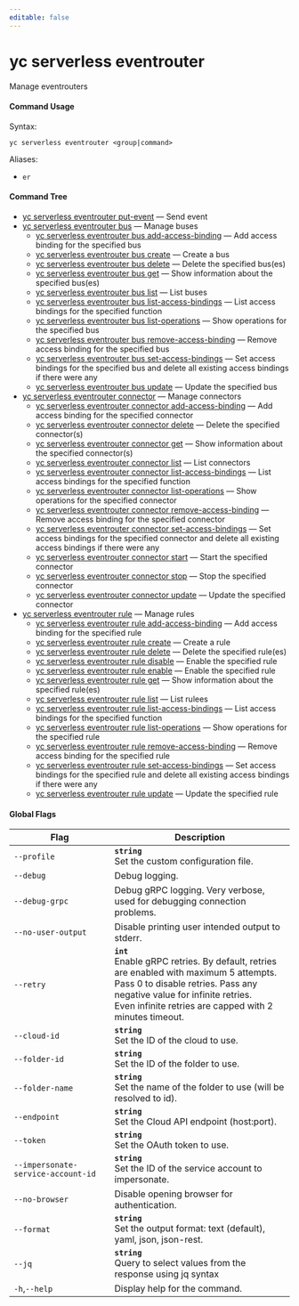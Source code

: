 ```yaml
---
editable: false
---
```


# yc serverless eventrouter

Manage eventrouters

#### Command Usage

Syntax: 

`yc serverless eventrouter <group|command>`

Aliases: 

- `er`

#### Command Tree

- [yc serverless eventrouter put-event](put-event.md) — Send event
- [yc serverless eventrouter bus](bus/index.md) — Manage buses
	- [yc serverless eventrouter bus add-access-binding](bus/add-access-binding.md) — Add access binding for the specified bus
	- [yc serverless eventrouter bus create](bus/create.md) — Create a bus
	- [yc serverless eventrouter bus delete](bus/delete.md) — Delete the specified bus(es)
	- [yc serverless eventrouter bus get](bus/get.md) — Show information about the specified bus(es)
	- [yc serverless eventrouter bus list](bus/list.md) — List buses
	- [yc serverless eventrouter bus list-access-bindings](bus/list-access-bindings.md) — List access bindings for the specified function
	- [yc serverless eventrouter bus list-operations](bus/list-operations.md) — Show operations for the specified bus
	- [yc serverless eventrouter bus remove-access-binding](bus/remove-access-binding.md) — Remove access binding for the specified bus
	- [yc serverless eventrouter bus set-access-bindings](bus/set-access-bindings.md) — Set access bindings for the specified bus and delete all existing access bindings if there were any
	- [yc serverless eventrouter bus update](bus/update.md) — Update the specified bus
- [yc serverless eventrouter connector](connector/index.md) — Manage connectors
	- [yc serverless eventrouter connector add-access-binding](connector/add-access-binding.md) — Add access binding for the specified connector
	- [yc serverless eventrouter connector delete](connector/delete.md) — Delete the specified connector(s)
	- [yc serverless eventrouter connector get](connector/get.md) — Show information about the specified connector(s)
	- [yc serverless eventrouter connector list](connector/list.md) — List connectors
	- [yc serverless eventrouter connector list-access-bindings](connector/list-access-bindings.md) — List access bindings for the specified function
	- [yc serverless eventrouter connector list-operations](connector/list-operations.md) — Show operations for the specified connector
	- [yc serverless eventrouter connector remove-access-binding](connector/remove-access-binding.md) — Remove access binding for the specified connector
	- [yc serverless eventrouter connector set-access-bindings](connector/set-access-bindings.md) — Set access bindings for the specified connector and delete all existing access bindings if there were any
	- [yc serverless eventrouter connector start](connector/start.md) — Start the specified connector
	- [yc serverless eventrouter connector stop](connector/stop.md) — Stop the specified connector
	- [yc serverless eventrouter connector update](connector/update.md) — Update the specified connector
- [yc serverless eventrouter rule](rule/index.md) — Manage rules
	- [yc serverless eventrouter rule add-access-binding](rule/add-access-binding.md) — Add access binding for the specified rule
	- [yc serverless eventrouter rule create](rule/create.md) — Create a rule
	- [yc serverless eventrouter rule delete](rule/delete.md) — Delete the specified rule(es)
	- [yc serverless eventrouter rule disable](rule/disable.md) — Enable the specified rule
	- [yc serverless eventrouter rule enable](rule/enable.md) — Enable the specified rule
	- [yc serverless eventrouter rule get](rule/get.md) — Show information about the specified rule(es)
	- [yc serverless eventrouter rule list](rule/list.md) — List rulees
	- [yc serverless eventrouter rule list-access-bindings](rule/list-access-bindings.md) — List access bindings for the specified function
	- [yc serverless eventrouter rule list-operations](rule/list-operations.md) — Show operations for the specified rule
	- [yc serverless eventrouter rule remove-access-binding](rule/remove-access-binding.md) — Remove access binding for the specified rule
	- [yc serverless eventrouter rule set-access-bindings](rule/set-access-bindings.md) — Set access bindings for the specified rule and delete all existing access bindings if there were any
	- [yc serverless eventrouter rule update](rule/update.md) — Update the specified rule

#### Global Flags

| Flag | Description |
|----|----|
|`--profile`|<b>`string`</b><br/>Set the custom configuration file.|
|`--debug`|Debug logging.|
|`--debug-grpc`|Debug gRPC logging. Very verbose, used for debugging connection problems.|
|`--no-user-output`|Disable printing user intended output to stderr.|
|`--retry`|<b>`int`</b><br/>Enable gRPC retries. By default, retries are enabled with maximum 5 attempts.<br/>Pass 0 to disable retries. Pass any negative value for infinite retries.<br/>Even infinite retries are capped with 2 minutes timeout.|
|`--cloud-id`|<b>`string`</b><br/>Set the ID of the cloud to use.|
|`--folder-id`|<b>`string`</b><br/>Set the ID of the folder to use.|
|`--folder-name`|<b>`string`</b><br/>Set the name of the folder to use (will be resolved to id).|
|`--endpoint`|<b>`string`</b><br/>Set the Cloud API endpoint (host:port).|
|`--token`|<b>`string`</b><br/>Set the OAuth token to use.|
|`--impersonate-service-account-id`|<b>`string`</b><br/>Set the ID of the service account to impersonate.|
|`--no-browser`|Disable opening browser for authentication.|
|`--format`|<b>`string`</b><br/>Set the output format: text (default), yaml, json, json-rest.|
|`--jq`|<b>`string`</b><br/>Query to select values from the response using jq syntax|
|`-h`,`--help`|Display help for the command.|
